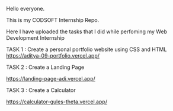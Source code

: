 Hello everyone.

This is my CODSOFT Internship Repo.

Here I have uploaded the tasks that I did while perfoming my Web Development Internship

TASK 1 : Create a personal portfolio website using CSS and HTML  
https://aditya-09-portfolio.vercel.app/


TASK 2 : Create a Landing Page  

https://landing-page-adi.vercel.app/


TASK 3 : Create a Calculator  

https://calculator-gules-theta.vercel.app/
